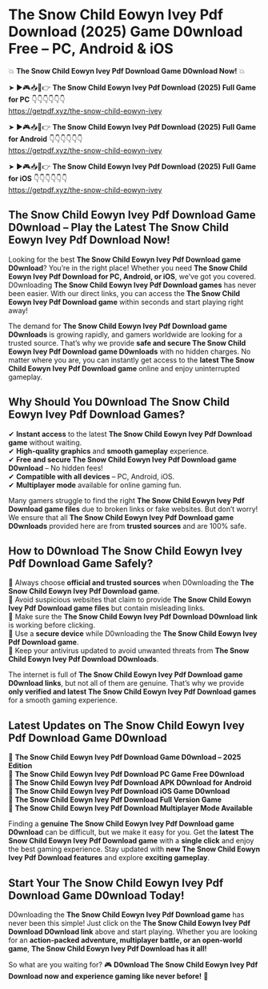 # The Snow Child Eowyn Ivey Pdf Download (2025) Game D0wnload Free – PC, Android & iOS

💥 **The Snow Child Eowyn Ivey Pdf Download Game D0wnload Now!** 💥  

➤ ►🎮📥📱👉 **The Snow Child Eowyn Ivey Pdf Download (2025) Full Game for PC** 👇👇👇👇👇👇  
https://getpdf.xyz/the-snow-child-eowyn-ivey  

➤ ►🎮📥📱👉 **The Snow Child Eowyn Ivey Pdf Download (2025) Full Game for Android** 👇👇👇👇👇👇  
https://getpdf.xyz/the-snow-child-eowyn-ivey  

➤ ►🎮📥📱👉 **The Snow Child Eowyn Ivey Pdf Download (2025) Full Game for iOS** 👇👇👇👇👇👇  
https://getpdf.xyz/the-snow-child-eowyn-ivey  

## The Snow Child Eowyn Ivey Pdf Download Game D0wnload – Play the Latest The Snow Child Eowyn Ivey Pdf Download Now!

Looking for the best **The Snow Child Eowyn Ivey Pdf Download game D0wnload**? You’re in the right place! Whether you need **The Snow Child Eowyn Ivey Pdf Download for PC, Android, or iOS**, we’ve got you covered. D0wnloading **The Snow Child Eowyn Ivey Pdf Download games** has never been easier. With our direct links, you can access the **The Snow Child Eowyn Ivey Pdf Download game** within seconds and start playing right away!  

The demand for **The Snow Child Eowyn Ivey Pdf Download game D0wnloads** is growing rapidly, and gamers worldwide are looking for a trusted source. That’s why we provide **safe and secure The Snow Child Eowyn Ivey Pdf Download game D0wnloads** with no hidden charges. No matter where you are, you can instantly get access to the **latest The Snow Child Eowyn Ivey Pdf Download game** online and enjoy uninterrupted gameplay.  

## **Why Should You D0wnload The Snow Child Eowyn Ivey Pdf Download Games?**  

✔ **Instant access** to the latest **The Snow Child Eowyn Ivey Pdf Download game** without waiting.  
✔ **High-quality graphics** and **smooth gameplay** experience.  
✔ **Free and secure The Snow Child Eowyn Ivey Pdf Download game D0wnload** – No hidden fees!  
✔ **Compatible with all devices** – PC, Android, iOS.  
✔ **Multiplayer mode** available for online gaming fun.  

Many gamers struggle to find the right **The Snow Child Eowyn Ivey Pdf Download game files** due to broken links or fake websites. But don’t worry! We ensure that all **The Snow Child Eowyn Ivey Pdf Download game D0wnloads** provided here are from **trusted sources** and are 100% safe.  

## **How to D0wnload The Snow Child Eowyn Ivey Pdf Download Game Safely?**  

📌 Always choose **official and trusted sources** when D0wnloading the **The Snow Child Eowyn Ivey Pdf Download game**.  
📌 Avoid suspicious websites that claim to provide **The Snow Child Eowyn Ivey Pdf Download game files** but contain misleading links.  
📌 Make sure the **The Snow Child Eowyn Ivey Pdf Download D0wnload link** is working before clicking.  
📌 Use a **secure device** while D0wnloading the **The Snow Child Eowyn Ivey Pdf Download game**.  
📌 Keep your antivirus updated to avoid unwanted threats from **The Snow Child Eowyn Ivey Pdf Download D0wnloads**.  

The internet is full of **The Snow Child Eowyn Ivey Pdf Download game D0wnload links**, but not all of them are genuine. That’s why we provide **only verified and latest The Snow Child Eowyn Ivey Pdf Download games** for a smooth gaming experience.  

## **Latest Updates on The Snow Child Eowyn Ivey Pdf Download Game D0wnload**  

🔹 **The Snow Child Eowyn Ivey Pdf Download Game D0wnload – 2025 Edition**  
🔹 **The Snow Child Eowyn Ivey Pdf Download PC Game Free D0wnload**  
🔹 **The Snow Child Eowyn Ivey Pdf Download APK D0wnload for Android**  
🔹 **The Snow Child Eowyn Ivey Pdf Download iOS Game D0wnload**  
🔹 **The Snow Child Eowyn Ivey Pdf Download Full Version Game**  
🔹 **The Snow Child Eowyn Ivey Pdf Download Multiplayer Mode Available**  

Finding a **genuine The Snow Child Eowyn Ivey Pdf Download game D0wnload** can be difficult, but we make it easy for you. Get the **latest The Snow Child Eowyn Ivey Pdf Download game** with a **single click** and enjoy the best gaming experience. Stay updated with **new The Snow Child Eowyn Ivey Pdf Download features** and explore **exciting gameplay**.  

## **Start Your The Snow Child Eowyn Ivey Pdf Download Game D0wnload Today!**  

D0wnloading the **The Snow Child Eowyn Ivey Pdf Download game** has never been this simple! Just click on the **The Snow Child Eowyn Ivey Pdf Download D0wnload link** above and start playing. Whether you are looking for an **action-packed adventure, multiplayer battle, or an open-world game**, **The Snow Child Eowyn Ivey Pdf Download has it all!**  

So what are you waiting for? 🎮 **D0wnload The Snow Child Eowyn Ivey Pdf Download now and experience gaming like never before!** 🚀  